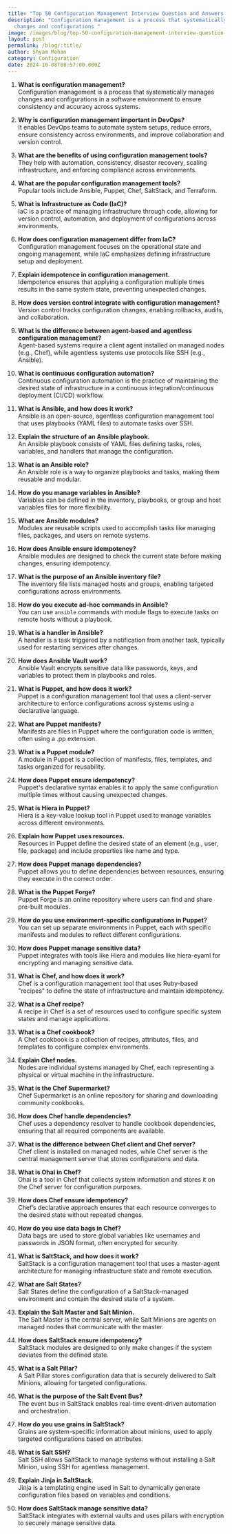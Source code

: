```yaml
---
title: "Top 50 Configuration Management Interview Question and Answers "
description: "Configuration management is a process that systematically manages
  changes and configurations "
image: /images/blog/top-50-configuration-management-interview-question-and-answers.webp
layout: post
permalink: /blog/:title/
author: Shyam Mohan
category: Configuration
date: 2024-10-08T08:57:00.000Z
---
```



1.  **What is configuration management?**  
    Configuration management is a process that systematically manages changes and configurations in a software environment to ensure consistency and accuracy across systems.
    
2.  **Why is configuration management important in DevOps?**  
    It enables DevOps teams to automate system setups, reduce errors, ensure consistency across environments, and improve collaboration and version control.
    
3.  **What are the benefits of using configuration management tools?**  
    They help with automation, consistency, disaster recovery, scaling infrastructure, and enforcing compliance across environments.
    
4.  **What are the popular configuration management tools?**  
    Popular tools include Ansible, Puppet, Chef, SaltStack, and Terraform.
    
5.  **What is Infrastructure as Code (IaC)?**  
    IaC is a practice of managing infrastructure through code, allowing for version control, automation, and deployment of configurations across environments.
    
6.  **How does configuration management differ from IaC?**  
    Configuration management focuses on the operational state and ongoing management, while IaC emphasizes defining infrastructure setup and deployment.
    
7.  **Explain idempotence in configuration management.**  
    Idempotence ensures that applying a configuration multiple times results in the same system state, preventing unexpected changes.
    
8.  **How does version control integrate with configuration management?**  
    Version control tracks configuration changes, enabling rollbacks, audits, and collaboration.
    
9.  **What is the difference between agent-based and agentless configuration management?**  
    Agent-based systems require a client agent installed on managed nodes (e.g., Chef), while agentless systems use protocols like SSH (e.g., Ansible).
    
10.  **What is continuous configuration automation?**  
    Continuous configuration automation is the practice of maintaining the desired state of infrastructure in a continuous integration/continuous deployment (CI/CD) workflow.
    



11.  **What is Ansible, and how does it work?**  
    Ansible is an open-source, agentless configuration management tool that uses playbooks (YAML files) to automate tasks over SSH.
    
12.  **Explain the structure of an Ansible playbook.**  
    An Ansible playbook consists of YAML files defining tasks, roles, variables, and handlers that manage the configuration.
    
13.  **What is an Ansible role?**  
    An Ansible role is a way to organize playbooks and tasks, making them reusable and modular.
    
14.  **How do you manage variables in Ansible?**  
    Variables can be defined in the inventory, playbooks, or group and host variables files for more flexibility.
    
15.  **What are Ansible modules?**  
    Modules are reusable scripts used to accomplish tasks like managing files, packages, and users on remote systems.
    
16.  **How does Ansible ensure idempotency?**  
    Ansible modules are designed to check the current state before making changes, ensuring idempotency.
    
17.  **What is the purpose of an Ansible inventory file?**  
    The inventory file lists managed hosts and groups, enabling targeted configurations across environments.
    
18.  **How do you execute ad-hoc commands in Ansible?**  
    You can use `ansible` commands with module flags to execute tasks on remote hosts without a playbook.
    
19.  **What is a handler in Ansible?**  
    A handler is a task triggered by a notification from another task, typically used for restarting services after changes.
    
20.  **How does Ansible Vault work?**  
    Ansible Vault encrypts sensitive data like passwords, keys, and variables to protect them in playbooks and roles.
    



21.  **What is Puppet, and how does it work?**  
    Puppet is a configuration management tool that uses a client-server architecture to enforce configurations across systems using a declarative language.
    
22.  **What are Puppet manifests?**  
    Manifests are files in Puppet where the configuration code is written, often using a .pp extension.
    
23.  **What is a Puppet module?**  
    A module in Puppet is a collection of manifests, files, templates, and tasks organized for reusability.
    
24.  **How does Puppet ensure idempotency?**  
    Puppet's declarative syntax enables it to apply the same configuration multiple times without causing unexpected changes.
    
25.  **What is Hiera in Puppet?**  
    Hiera is a key-value lookup tool in Puppet used to manage variables across different environments.
    
26.  **Explain how Puppet uses resources.**  
    Resources in Puppet define the desired state of an element (e.g., user, file, package) and include properties like name and type.
    
27.  **How does Puppet manage dependencies?**  
    Puppet allows you to define dependencies between resources, ensuring they execute in the correct order.
    
28.  **What is the Puppet Forge?**  
    Puppet Forge is an online repository where users can find and share pre-built modules.
    
29.  **How do you use environment-specific configurations in Puppet?**  
    You can set up separate environments in Puppet, each with specific manifests and modules to reflect different configurations.
    
30.  **How does Puppet manage sensitive data?**  
    Puppet integrates with tools like Hiera and modules like hiera-eyaml for encrypting and managing sensitive data.
    



31.  **What is Chef, and how does it work?**  
    Chef is a configuration management tool that uses Ruby-based "recipes" to define the state of infrastructure and maintain idempotency.
    
32.  **What is a Chef recipe?**  
    A recipe in Chef is a set of resources used to configure specific system states and manage applications.
    
33.  **What is a Chef cookbook?**  
    A Chef cookbook is a collection of recipes, attributes, files, and templates to configure complex environments.
    
34.  **Explain Chef nodes.**  
    Nodes are individual systems managed by Chef, each representing a physical or virtual machine in the infrastructure.
    
35.  **What is the Chef Supermarket?**  
    Chef Supermarket is an online repository for sharing and downloading community cookbooks.
    
36.  **How does Chef handle dependencies?**  
    Chef uses a dependency resolver to handle cookbook dependencies, ensuring that all required components are available.
    
37.  **What is the difference between Chef client and Chef server?**  
    Chef client is installed on managed nodes, while Chef server is the central management server that stores configurations and data.
    
38.  **What is Ohai in Chef?**  
    Ohai is a tool in Chef that collects system information and stores it on the Chef server for configuration purposes.
    
39.  **How does Chef ensure idempotency?**  
    Chef’s declarative approach ensures that each resource converges to the desired state without repeated changes.
    
40.  **How do you use data bags in Chef?**  
    Data bags are used to store global variables like usernames and passwords in JSON format, often encrypted for security.
    



41.  **What is SaltStack, and how does it work?**  
    SaltStack is a configuration management tool that uses a master-agent architecture for managing infrastructure state and remote execution.
    
42.  **What are Salt States?**  
    Salt States define the configuration of a SaltStack-managed environment and contain the desired state of a system.
    
43.  **Explain the Salt Master and Salt Minion.**  
    The Salt Master is the central server, while Salt Minions are agents on managed nodes that communicate with the master.
    
44.  **How does SaltStack ensure idempotency?**  
    SaltStack modules are designed to only make changes if the system deviates from the defined state.
    
45.  **What is a Salt Pillar?**  
    A Salt Pillar stores configuration data that is securely delivered to Salt Minions, allowing for targeted configurations.
    
46.  **What is the purpose of the Salt Event Bus?**  
    The event bus in SaltStack enables real-time event-driven automation and orchestration.
    
47.  **How do you use grains in SaltStack?**  
    Grains are system-specific information about minions, used to apply targeted configurations based on attributes.
    
48.  **What is Salt SSH?**  
    Salt SSH allows SaltStack to manage systems without installing a Salt Minion, using SSH for agentless management.
    
49.  **Explain Jinja in SaltStack.**  
    Jinja is a templating engine used in Salt to dynamically generate configuration files based on variables and conditions.
    
50.  **How does SaltStack manage sensitive data?**  
    SaltStack integrates with external vaults and uses pillars with encryption to securely manage sensitive data.
